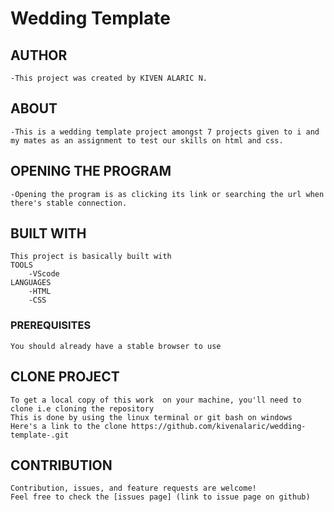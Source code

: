 # Wedding Template

## AUTHOR
    -This project was created by KIVEN ALARIC N.
## ABOUT
    -This is a wedding template project amongst 7 projects given to i and my mates as an assignment to test our skills on html and css.  
## OPENING THE PROGRAM
    -Opening the program is as clicking its link or searching the url when there's stable connection.
## BUILT WITH
    This project is basically built with
    TOOLS
        -VScode
    LANGUAGES
        -HTML
        -CSS
### PREREQUISITES
    You should already have a stable browser to use
## CLONE PROJECT
    To get a local copy of this work  on your machine, you'll need to clone i.e cloning the repository
    This is done by using the linux terminal or git bash on windows
    Here's a link to the clone https://github.com/kivenalaric/wedding-template-.git
## CONTRIBUTION
    Contribution, issues, and feature requests are welcome!
    Feel free to check the [issues page] (link to issue page on github)